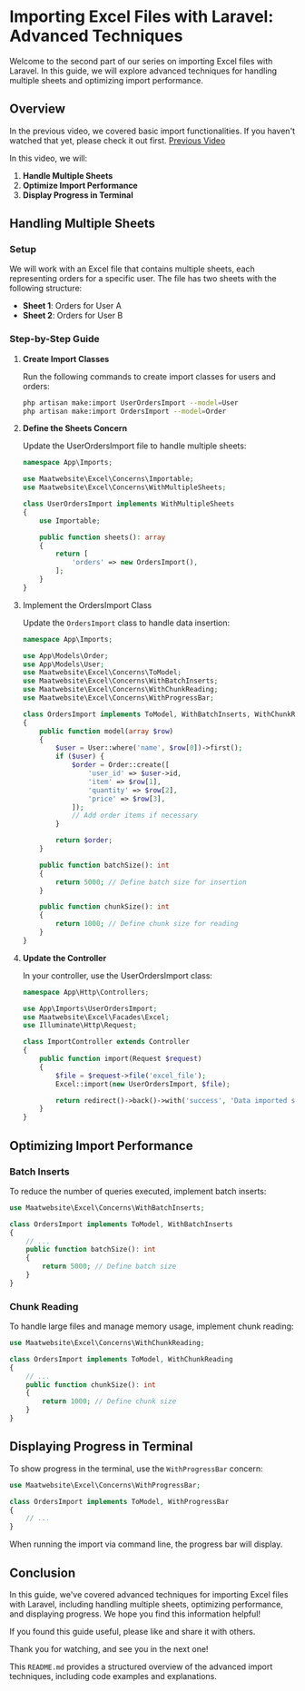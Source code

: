 # Importing Excel Files with Laravel: Advanced Techniques

Welcome to the second part of our series on importing Excel files with Laravel. In this guide, we will explore advanced techniques for handling multiple sheets and optimizing import performance.

## Overview

In the previous video, we covered basic import functionalities. If you haven't watched that yet, please check it out first. [Previous Video](#)

In this video, we will:

1. **Handle Multiple Sheets**
2. **Optimize Import Performance**
3. **Display Progress in Terminal**

## Handling Multiple Sheets

### Setup

We will work with an Excel file that contains multiple sheets, each representing orders for a specific user. The file has two sheets with the following structure:

- **Sheet 1**: Orders for User A
- **Sheet 2**: Orders for User B

### Step-by-Step Guide

1. **Create Import Classes**

    Run the following commands to create import classes for users and orders:

    ```bash
    php artisan make:import UserOrdersImport --model=User
    php artisan make:import OrdersImport --model=Order
    ```
2. **Define the Sheets Concern**

    Update the UserOrdersImport file to handle multiple sheets:

    ```php
    namespace App\Imports;

    use Maatwebsite\Excel\Concerns\Importable;
    use Maatwebsite\Excel\Concerns\WithMultipleSheets;

    class UserOrdersImport implements WithMultipleSheets
    {
        use Importable;

        public function sheets(): array
        {
            return [
                'orders' => new OrdersImport(),
            ];
        }
    }
    ```
3. Implement the OrdersImport Class

    Update the `OrdersImport` class to handle data insertion:

    ```php
    namespace App\Imports;

    use App\Models\Order;
    use App\Models\User;
    use Maatwebsite\Excel\Concerns\ToModel;
    use Maatwebsite\Excel\Concerns\WithBatchInserts;
    use Maatwebsite\Excel\Concerns\WithChunkReading;
    use Maatwebsite\Excel\Concerns\WithProgressBar;

    class OrdersImport implements ToModel, WithBatchInserts, WithChunkReading, WithProgressBar
    {
        public function model(array $row)
        {
            $user = User::where('name', $row[0])->first();
            if ($user) {
                $order = Order::create([
                    'user_id' => $user->id,
                    'item' => $row[1],
                    'quantity' => $row[2],
                    'price' => $row[3],
                ]);
                // Add order items if necessary
            }

            return $order;
        }

        public function batchSize(): int
        {
            return 5000; // Define batch size for insertion
        }

        public function chunkSize(): int
        {
            return 1000; // Define chunk size for reading
        }
    }
    ```

4. **Update the Controller**

    In your controller, use the UserOrdersImport class:

    ```php
    namespace App\Http\Controllers;

    use App\Imports\UserOrdersImport;
    use Maatwebsite\Excel\Facades\Excel;
    use Illuminate\Http\Request;

    class ImportController extends Controller
    {
        public function import(Request $request)
        {
            $file = $request->file('excel_file');
            Excel::import(new UserOrdersImport, $file);

            return redirect()->back()->with('success', 'Data imported successfully.');
        }
    }
    ```

## Optimizing Import Performance
### Batch Inserts
To reduce the number of queries executed, implement batch inserts:

```php
use Maatwebsite\Excel\Concerns\WithBatchInserts;

class OrdersImport implements ToModel, WithBatchInserts
{
    // ...
    public function batchSize(): int
    {
        return 5000; // Define batch size
    }
}
```

### Chunk Reading
To handle large files and manage memory usage, implement chunk reading:

```php
use Maatwebsite\Excel\Concerns\WithChunkReading;

class OrdersImport implements ToModel, WithChunkReading
{
    // ...
    public function chunkSize(): int
    {
        return 1000; // Define chunk size
    }
}
```

## Displaying Progress in Terminal
To show progress in the terminal, use the `WithProgressBar` concern:

```php
use Maatwebsite\Excel\Concerns\WithProgressBar;

class OrdersImport implements ToModel, WithProgressBar
{
    // ...
}
```
When running the import via command line, the progress bar will display.

## Conclusion
In this guide, we've covered advanced techniques for importing Excel files with Laravel, including handling multiple sheets, optimizing performance, and displaying progress. We hope you find this information helpful!

If you found this guide useful, please like and share it with others.

Thank you for watching, and see you in the next one!

This `README.md` provides a structured overview of the advanced import techniques, including code examples and explanations.